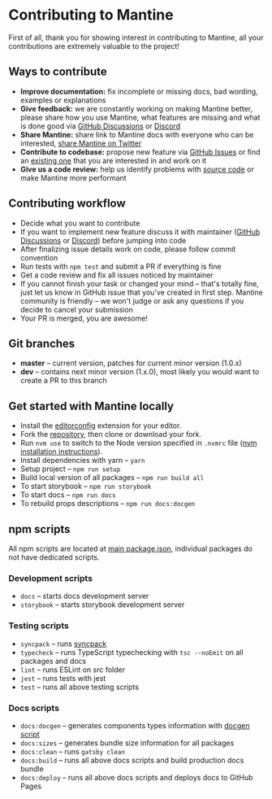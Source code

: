 # Contributing to Mantine

First of all, thank you for showing interest in contributing to Mantine, all your contributions are extremely valuable to the project!

## Ways to contribute

- **Improve documentation:** fix incomplete or missing docs, bad wording, examples or explanations
- **Give feedback:** we are constantly working on making Mantine better, please share how you use Mantine, what features are missing and what is done good via [GitHub Discussions](https://github.com/mantinedev/mantine/discussions/new) or [Discord](https://discord.gg/wbH82zuWMN)
- **Share Mantine:** share link to Mantine docs with everyone who can be interested, [share Mantine on Twitter](https://twitter.com/intent/tweet?text=Mantine%20%E2%80%93%20new%20React%20library%20with%20100%2B%20components%20and%20hooks.%20It%20has%20native%20dark%20theme%20support%20and%20focuses%20on%20accessibility%20and%20usability.%0A%0Ahttp%3A%2F%2Fmantine.dev%0A%0A%23reactjs%20)
- **Contribute to codebase:** propose new feature via [GitHub Issues](https://github.com/mantinedev/mantine/issues/new) or find an [existing one](https://github.com/mantinedev/mantine/labels/help%20wanted) that you are interested in and work on it
- **Give us a code review:** help us identify problems with [source code](https://github.com/mantinedev/mantine/tree/master/src) or make Mantine more performant

## Contributing workflow

- Decide what you want to contribute
- If you want to implement new feature discuss it with maintainer ([GitHub Discussions](https://github.com/mantinedev/mantine/discussions/new) or [Discord](https://discord.gg/wbH82zuWMN)) before jumping into code
- After finalizing issue details work on code, please follow commit convention
- Run tests with `npm test` and submit a PR if everything is fine
- Get a code review and fix all issues noticed by maintainer
- If you cannot finish your task or changed your mind – that's totally fine, just let us know in GitHub issue that you've created in first step. Mantine community is friendly – we won't judge or ask any questions if you decide to cancel your submission
- Your PR is merged, you are awesome!

## Git branches

- **master** – current version, patches for current minor version (1.0.x)
- **dev** – contains next minor version (1.x.0), most likely you would want to create a PR to this branch

## Get started with Mantine locally

- Install the [editorconfig](https://editorconfig.org/) extension for your editor.
- Fork the [repository](https://github.com/mantinedev/mantine), then clone or download your fork.
- Run `nvm use` to switch to the Node version specified in `.nvmrc` file ([nvm installation instructions](https://github.com/nvm-sh/nvm)).
- Install dependencies with yarn – `yarn`
- Setup project – `npm run setup`
- Build local version of all packages – `npm run build all`
- To start storybook – `npm run storybook`
- To start docs – `npm run docs`
- To rebuild props descriptions – `npm run docs:docgen`

## npm scripts

All npm scripts are located at [main package.json](https://github.com/mantinedev/mantine/blob/master/package.json),
individual packages do not have dedicated scripts.

### Development scripts

- `docs` – starts docs development server
- `storybook` – starts storybook development server

### Testing scripts

- `syncpack` – runs [syncpack](https://www.npmjs.com/package/syncpack)
- `typecheck` – runs TypeScript typechecking with `tsc --noEmit` on all packages and docs
- `lint` – runs ESLint on src folder
- `jest` – runs tests with jest
- `test` – runs all above testing scripts

### Docs scripts

- `docs:docgen` – generates components types information with [docgen script](https://github.com/mantinedev/mantine/blob/master/scripts/docgen.ts)
- `docs:sizes` – generates bundle size information for all packages
- `docs:clean` – runs `gatsby clean`
- `docs:build` – runs all above docs scripts and build production docs bundle
- `docs:deploy` – runs all above docs scripts and deploys docs to GitHub Pages
